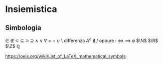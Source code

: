 # Insiemistica

## Simbologia
$\in$
$\notin$
$\subset$
$\subseteq$
$\supset$
$\supseteq$
$\land$
$\lor$
$\forall$
$\times$
$\cap$
$\cup$
$\setminus$ differenza
 $A^{c}$
$\nexists$
 $/$ oppure $:$
$\iff$
$\implies$
$\emptyset$
$\N$
$\R$
$\Z$
$\mathbb{Q}$

https://oeis.org/wiki/List_of_LaTeX_mathematical_symbols
